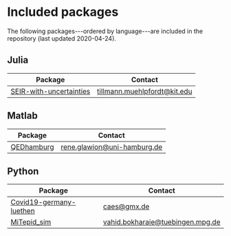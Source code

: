 # Included packages

The following packages---ordered by language---are included in the repository (last updated 2020-04-24).

## Julia
| Package | Contact |
| --- | --- |
| [SEIR-with-uncertainties](https://github.com/timueh/PandemicModeling) | tillmann.muehlpfordt@kit.edu |

## Matlab
| Package | Contact |
| --- | --- |
| [QEDhamburg](https://github.com/QEDHamburg/covid19) | rene.glawion@uni-hamburg.de |

## Python
| Package | Contact |
| --- | --- |
| [Covid19-germany-luethen](https://github.com/ulilueth/covid19-germany) | caes@gmx.de |
| [MiTepid_sim](https://github.com/vahid-sb/MiTepid_sim.git) | vahid.bokharaie@tuebingen.mpg.de |

